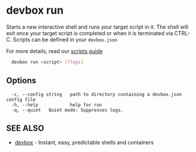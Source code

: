 # devbox run

Starts a new interactive shell and runs your target script in it. The shell will exit once your target script is completed or when it is terminated via CTRL-C. Scripts can be defined in your `devbox.json`

For more details, read our [scripts guide](../guides/scripts.md)

```bash
  devbox run <script> [flags]
```

## Options

```text
  -c, --config string   path to directory containing a devbox.json config file
  -h, --help            help for run
  -q, --quiet   Quiet mode: Suppresses logs.
```

## SEE ALSO

* [devbox](./devbox.md)	 - Instant, easy, predictable shells and containers

